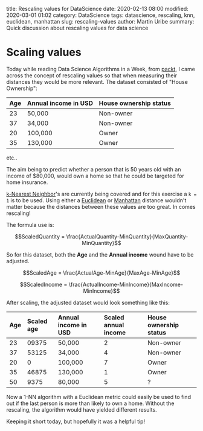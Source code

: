 title: Rescaling values for DataScience
date: 2020-02-13 08:00
modified: 2020-03-01 01:02
category: DataScience
tags: datascience, rescaling, knn, euclidean, manhattan
slug: rescaling-values
author: Martin Uribe
summary: Quick discussion about rescaling values for data science

# Scaling values

Today while reading Data Science Algorithms in a Week, from [packt](https://www.packtpub.com), I came across the concept of rescaling values so that when measuring their distances they would be more relevant.
The dataset consisted of "House Ownership":

|Age|Annual income in USD|House ownership status|
|:--|:-------------------|:---------------------|
|23|50,000|Non-owner|
|37|34,000|Non-owner|
|20|100,000|Owner|
|35|130,000|Owner|

etc..

The aim being to predict whether a person that is 50 years old with an income of $80,000, would own a home so that he could be targeted for home insurance.

[k-Nearest Neighbor](https://en.wikipedia.org/wiki/K-nearest_neighbors_algorithm)'s are currently being covered and for this exercise a `k = 1` is to be used.
Using either a [Euclidean](https://en.wikipedia.org/wiki/Euclidean_distance) or [Manhattan](https://en.wiktionary.org/wiki/Manhattan_distance) distance wouldn't matter because the distances between these values are too great. In comes rescaling!

The formula use is:

$$ScaledQuantity = \frac{ActualQuantity-MinQuantity}{MaxQuantity-MinQuantity}$$

So for this dataset, both the **Age** and the **Annual income** wound have to be adjusted.

$$ScaledAge = \frac{ActualAge-MinAge}{MaxAge-MinAge}$$

$$ScaledIncome = \frac{ActualIncome-MinIncome}{MaxIncome-MinIncome}$$

After scaling, the adjusted dataset would look something like this:

|Age|Scaled age|Annual income in USD|Scaled annual income|House ownership status|
|:--|:---------|:-------------------|:------------|:---------------------|
|23|09375|50,000|2|Non-owner|
|37|53125|34,000|4|Non-owner|
|20|0|100,000|7|Owner|
|35|46875|130,000|1|Owner|
|50|9375|80,000|5|?|

Now a 1-NN algorithm with a Euclidean metric could easily be used to find out if the last person is more than likely to own a home.
Without the rescaling, the algorithm would have yielded different results.

Keeping it short today, but hopefully it was a helpful tip!
